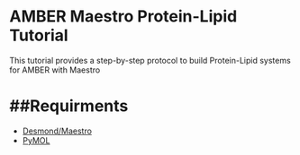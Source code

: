# AMBER Maestro Protein-Lipid Tutorial

This tutorial provides a step-by-step protocol to build Protein-Lipid systems for AMBER with Maestro

##Requirments
===========

* [Desmond/Maestro](https://www.deshawresearch.com/downloads/download_desmond.cgi)
* [PyMOL](http://sourceforge.net/projects/pymol)


